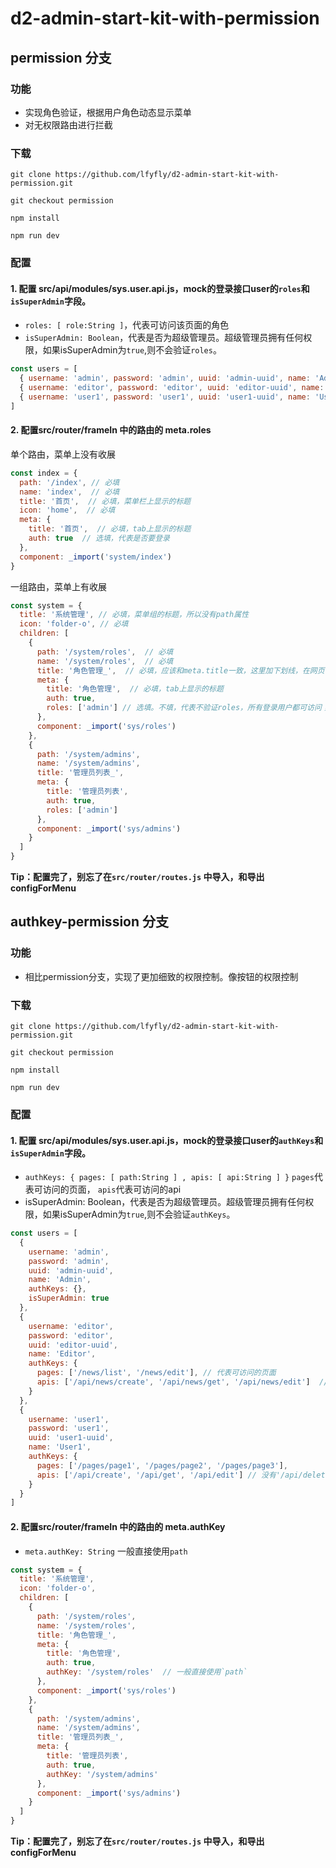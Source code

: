 # d2-admin-start-kit-with-permission


## permission 分支

### 功能
- 实现角色验证，根据用户角色动态显示菜单
- 对无权限路由进行拦截

### 下载

```
git clone https://github.com/lfyfly/d2-admin-start-kit-with-permission.git

git checkout permission

npm install

npm run dev
```

### 配置
#### 1. 配置 src/api/modules/sys.user.api.js，mock的登录接口user的`roles`和`isSuperAdmin`字段。

- `roles: [ role:String ]`，代表可访问该页面的角色
- `isSuperAdmin: Boolean`，代表是否为超级管理员。超级管理员拥有任何权限，如果isSuperAdmin为`true`,则不会验证`roles`。

```js
const users = [
  { username: 'admin', password: 'admin', uuid: 'admin-uuid', name: 'Admin', roles: ['admin'], isSuperAdmin: true },
  { username: 'editor', password: 'editor', uuid: 'editor-uuid', name: 'Editor', roles: ['editor'] },
  { username: 'user1', password: 'user1', uuid: 'user1-uuid', name: 'User1', roles: ['user'] }
]
```

#### 2. 配置src/router/frameIn 中的路由的 meta.roles


单个路由，菜单上没有收展

```js
const index = {
  path: '/index', // 必填
  name: 'index',  // 必填
  title: '首页',  // 必填，菜单栏上显示的标题
  icon: 'home',  // 必填
  meta: {
    title: '首页',  // 必填，tab上显示的标题
    auth: true  // 选填，代表是否要登录
  },
  component: _import('system/index')
}
```
一组路由，菜单上有收展


```js
const system = {
  title: '系统管理', // 必填，菜单组的标题，所以没有path属性
  icon: 'folder-o', // 必填
  children: [
    {
      path: '/system/roles',  // 必填
      name: '/system/roles',  // 必填
      title: '角色管理_',  // 必填，应该和meta.title一致，这里加下划线，在网页中可以看出是代表菜单的title显示
      meta: {
        title: '角色管理',  // 必填，tab上显示的标题
        auth: true, 
        roles: ['admin'] // 选填。不填，代表不验证roles，所有登录用户都可访问；填了代表要验证roles。且不管meta.auth填了什么，都要求登录。
      },
      component: _import('sys/roles')
    },
    {
      path: '/system/admins',
      name: '/system/admins',
      title: '管理员列表_',
      meta: {
        title: '管理员列表',
        auth: true,
        roles: ['admin']
      },
      component: _import('sys/admins')
    }
  ]
}
```

**Tip：配置完了，别忘了在`src/router/routes.js` 中导入，和导出configForMenu**

## authkey-permission 分支

### 功能
- 相比permission分支，实现了更加细致的权限控制。像按钮的权限控制

### 下载
```
git clone https://github.com/lfyfly/d2-admin-start-kit-with-permission.git

git checkout permission

npm install

npm run dev
```

### 配置
#### 1. 配置 src/api/modules/sys.user.api.js，mock的登录接口user的`authKeys`和`isSuperAdmin`字段。

- `authKeys: { pages: [ path:String ] , apis: [ api:String ] }` `pages`代表可访问的页面， `apis`代表可访问的api
- isSuperAdmin: Boolean，代表是否为超级管理员。超级管理员拥有任何权限，如果isSuperAdmin为`true`,则不会验证`authKeys`。

```js
const users = [
  {
    username: 'admin',
    password: 'admin',
    uuid: 'admin-uuid',
    name: 'Admin',
    authKeys: {},
    isSuperAdmin: true
  },
  {
    username: 'editor',
    password: 'editor',
    uuid: 'editor-uuid',
    name: 'Editor',
    authKeys: {
      pages: ['/news/list', '/news/edit'], // 代表可访问的页面
      apis: ['/api/news/create', '/api/news/get', '/api/news/edit']  // 代表可访问的api
    }
  },
  {
    username: 'user1',
    password: 'user1',
    uuid: 'user1-uuid',
    name: 'User1',
    authKeys: {
      pages: ['/pages/page1', '/pages/page2', '/pages/page3'], 
      apis: ['/api/create', '/api/get', '/api/edit'] // 没有'/api/delete'
    }
  }
]
```

#### 2. 配置src/router/frameIn 中的路由的 meta.authKey

- `meta.authKey: String` 一般直接使用`path`

```js
const system = {
  title: '系统管理',
  icon: 'folder-o',
  children: [
    {
      path: '/system/roles',
      name: '/system/roles',
      title: '角色管理_',
      meta: {
        title: '角色管理',
        auth: true,
        authKey: '/system/roles'  // 一般直接使用`path`
      },
      component: _import('sys/roles')
    },
    {
      path: '/system/admins',
      name: '/system/admins',
      title: '管理员列表_',
      meta: {
        title: '管理员列表',
        auth: true,
        authKey: '/system/admins'
      },
      component: _import('sys/admins')
    }
  ]
}
```
**Tip：配置完了，别忘了在`src/router/routes.js` 中导入，和导出configForMenu**
